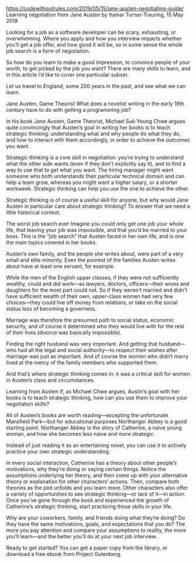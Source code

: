 https://codewithoutrules.com/2019/05/15/jane-austen-negotiating-guide/
Learning negotiation from Jane Austen
by Itamar Turner-Trauring, 15 May 2019

Looking for a job as a software developer can be scary, exhausting, or overwhelming. Where you apply and how you interview impacts whether you’ll get a job offer, and how good it will be, so in some sense the whole job search is a form of negotiation.

So how do you learn to make a good impression, to convince people of your worth, to get picked by the job you want? There are many skills to learn, and in this article I’d like to cover one particular subset.

Let us travel to England, some 200 years in the past, and see what we can learn.

Jane Austen, Game Theorist
What does a novelist writing in the early 19th century have to do with getting a programming job?

In his book Jane Austen, Game Theorist, Michael Suk-Young Chwe argues quite convincingly that Austen’s goal in writing her books is to teach strategic thinking: understanding what and why people do what they do, and how to interact with them accordingly, in order to achieve the outcomes you want.

Strategic thinking is a core skill in negotiation: you’re trying to understand what the other side wants (even if they don’t explicitly say it), and to find a way to use that to get what you want. The hiring manager might want someone who both understands their particular technical domain and can help a team grow, whereas you might want a higher salary, or a shorter workweek. Strategic thinking can help you use the one to achieve the other.

Strategic thinking is of course a useful skill for anyone, but why would Jane Austen in particular care about strategic thinking? To answer that we need a little historical context.

The worst job search ever
Imagine you could only get one job your whole life, that leaving your job was impossible, and that you’d be married to your boss. This is the “job search” that Austen faced in her own life, and is one the main topics covered in her books.

Austen’s own family, and the people she writes about, were part of a very small and elite minority. Even the poorest of the families Austen writes about have at least one servant, for example.

While the men of the English upper classes, if they were not sufficiently wealthy, could and did work—as lawyers, doctors, officers—their wives and daughters for the most part could not. So if they weren’t married and didn’t have sufficient wealth of their own, upper-class women had very few choices—they could live off money from relations, or take on the social status loss of becoming a governess.

Marriage was therefore the presumed path to social status, economic security, and of course it determined who they would live with for the rest of their lives (divorce was basically impossible).

Finding the right husband was very important. And getting that husband—who had all the legal and social authority—to respect their wishes after marriage was just as important. And of course the women who didn’t marry lived at the mercy of the family members who supported them.

And that’s where strategic thinking comes in: it was a critical skill for women in Austen’s class and circumstances.

Learning from Austen
If, as Michael Chwe argues, Austin’s goal with her books is to teach strategic thinking, how can you use them to improve your negotiation skills?

All of Austen’s books are worth reading—excepting the unfortunate Mansfield Park—but for educational purposes Northanger Abbey is a good starting point. Northanger Abbey is the story of Catherine, a naive young woman, and how she becomes less naive and more strategic.

Instead of just reading it as an entertaining novel, you can use it to actively practice your own strategic understanding:

In every social interaction, Catherine has a theory about other people’s motivations, why they’re doing or saying certain things.
Notice the assumptions underlying her theory, and then come up with your alternative theory or explanation for other characters’ actions.
Then, compare both theories as the plot unfolds and you learn more.
Other characters also offer a variety of opportunities to see strategic thinking—or lack of it—in action. Once you’ve gone through the book and experienced the growth of Catherine’s strategic thinking, start practicing those skills in your life.

Why are your coworkers, family, and friends doing what they’re doing? Do they have the same motivations, goals, and expectations that you do? The more you pay attention and compare your assumptions to reality, the more you’ll learn—and the better you’ll do at your next job interview.

Ready to get started? You can get a paper copy from the library, or download a free ebook from Project Gutenberg.